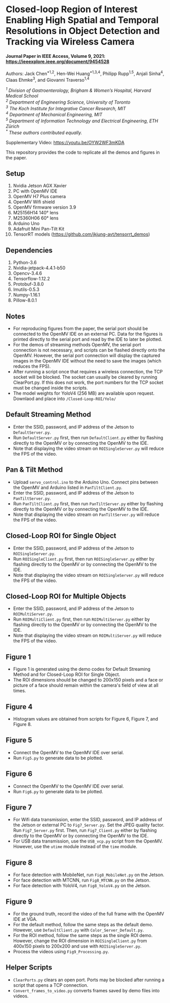 # Closed-loop Region of Interest Enabling High Spatial and Temporal Resolutions in Object Detection and Tracking via Wireless Camera

#### Journal Paper in IEEE Access, Volume 9, 2021: https://ieeexplore.ieee.org/document/9454528 ####

Authors: Jack Chen<sup>*1,2</sup>, Hen-Wei Huang<sup>*1,3,4</sup>, Philipp Rupp<sup>1,5</sup>, Anjali Sinha<sup>4</sup>, Claas Ehmke<sup>3</sup>, and Giovanni Traverso<sup>1,4</sup> 

*<sup>1</sup> Division of Gastroenterology, Brigham & Women’s Hospital, Harvard Medical School*  
*<sup>2</sup> Department of Engineering Science, University of Toronto*  
*<sup>3</sup> The Koch Institute for Integrative Cancer Research, MIT*  
*<sup>4</sup> Department of Mechanical Engineering, MIT*  
*<sup>5</sup> Department of Information Technology and Electrical Engineering, ETH Zürich*   
_<sup>*</sup> These authors contributed equally._

Supplementary Video: https://youtu.be/OYW2WF3mKDA

This repository provides the code to replicate all the demos and figures in the paper.

## Setup
1. Nvidia Jetson AGX Xavier
2. PC with OpenMV IDE
3. OpenMV H7 Plus camera 
4. OpenMV Wifi shield 
5. OpenMV firmware version 3.9 
6. M25156H14 140° lens
7. M25360H06 60° lens
8. Arduino Uno
9. Adafruit Mini Pan-Tilt Kit 
10. TensorRT models (https://github.com/jkjung-avt/tensorrt_demos)

## Dependencies
1. Python-3.6
2. Nvidia-jetpack-4.4.1-b50
3. Opencv-3.4.6
4. Tensorflow-1.12.2
5. Protobuf-3.8.0
6. Imutils-0.5.3
7. Numpy-1.16.1
8. Pillow-8.0.1

## Notes

* For reproducing figures from the paper, the serial port should be connected to the OpenMV IDE on an external PC. Data for the figures is printed directly to the serial port and read by the IDE to later be plotted. 
* For the demos of streaming methods OpenMV, the serial port connection is not necessary, and scripts can be flashed directly onto the OpenMV. However, the serial port connection will display the captured images in the OpenMV IDE without the need to save the images (which reduces the FPS).
* After running a script once that requires a wireless connection, the TCP socket will be blocked. The socket can usually be cleared by running ClearPort.py. If this does not work, the port numbers for the TCP socket must be changed inside the scripts.
* The model weights for YoloV4 (256 MB) are available upon request. Downlaod and place into `/Closed-Loop-ROI/Yolo/`

## Default Streaming Method

* Enter the SSID, password, and IP address of the Jetson to `DefaultServer.py`. 
* Run `DefaultServer.py` first, then run `DefaultClient.py` either by flashing directly to the OpenMV or by connecting the OpenMV to the IDE.
* Note that displaying the video stream on `ROISingleServer.py` will reduce the FPS of the video.

## Pan & Tilt Method

* Upload `servo_control.ino` to the Arduino Uno. Connect pins between the OpenMV and Arduino listed in `PanTiltClient.py`. 
* Enter the SSID, password, and IP address of the Jetson to `PanTiltServer.py`. 
* Run `PanTiltClient.py` first, then run `PanTiltServer.py` either by flashing directly to the OpenMV or by connecting the OpenMV to the IDE. 
* Note that displaying the video stream on `PanTiltServer.py` will reduce the FPS of the video.

## Closed-Loop ROI for Single Object

* Enter the SSID, password, and IP address of the Jetson to `ROISingleServer.py`. 
* Run `ROISingleClient.py` first, then run `ROISingleServer.py` either by flashing directly to the OpenMV or by connecting the OpenMV to the IDE. 
* Note that displaying the video stream on `ROISingleServer.py` will reduce the FPS of the video.

## Closed-Loop ROI for Multiple Objects

* Enter the SSID, password, and IP address of the Jetson to `ROIMultiServer.py`. 
* Run `ROIMultiClient.py` first, then run `ROIMultiServer.py` either by flashing directly to the OpenMV or by connecting the OpenMV to the IDE. 
* Note that displaying the video stream on `ROIMultiServer.py` will reduce the FPS of the video.

## Figure 1

* Figure 1 is generated using the demo codes for Default Streaming Method and for Closed-Loop ROI for Single Object. 
* The ROI dimensions should be changed to 200x150 pixels and a face or picture of a face should remain within the camera's field of view at all times.

## Figure 4

* Histogram values are obtained from scripts for Figure 6, Figure 7, and Figure 8.

## Figure 5

* Connect the OpenMV to the OpenMV IDE over serial.
* Run `Fig5.py` to generate data to be plotted.

## Figure 6 

* Connect the OpenMV to the OpenMV IDE over serial. 
* Run `Fig6.py` to generate data to be plotted.

## Figure 7

* For Wifi data transmission, enter the SSID, password, and IP address of the Jetson or external PC to `Fig7_Server.py`. Set the JPEG quality factor. Run `Fig7_Server.py` first. Then, run `Fig7_Client.py` either by flashing directly to the OpenMV or by connecting the OpenMV to the IDE. 
* For USB data transmission, use the `USB_vcp.py` script from the OpenMV. However, use the `utime` module instead of the `time` module.

## Figure 8

* For face detection with MobileNet, run `Fig8_MobileNet.py` on the Jetson. 
* For face detection with MTCNN, run `Fig8_MTCNN.py` on the Jetson. 
* For face detection with YoloV4, run `Fig8_YoloV4.py` on the Jetson. 

## Figure 9

* For the ground truth, record the video of the full frame with the OpenMV IDE at VGA.
* For the default method, follow the same steps as the default demo. However, use `DefaultClient.py` with `Color_Server_Default.py`.
* For the ROI method, follow the same steps as the single ROI demo. However, change the ROI dimension in `ROISingleClient.py` from 400x150 pixels to 200x200 and  use with `ROISingleServer.py`. 
* Process the videos using `Fig9_Processing.py`.

## Helper Scripts

* `ClearPorts.py` clears an open port. Ports may be blocked after running a script that opens a TCP connection.
* `Convert_frames_to_video.py` converts frames saved by demo files into videos.
